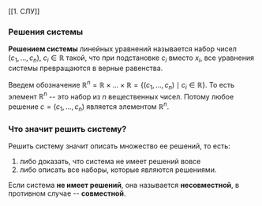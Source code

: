 [[1. СЛУ]]
### Решения системы
**Решением системы** линейных уравнений называется набор чисел $(c_1,\ldots,c_n)$, $c_i\in\mathbb R$ такой, что при подстановке $c_i$ вместо $x_i$, все уравнения системы превращаются в верные равенства.

Введем обозначение $\mathbb R^n = \mathbb R\times \ldots \times \mathbb R = \{(c_1,\ldots,c_n)\mid c_i\in \mathbb R\}$. То есть элемент $\mathbb R^n$ -- это набор из $n$ вещественных чисел. Потому любое решение $c=(c_1,\ldots,c_n)$ является элементом $\mathbb R^n$.

### Что значит решить систему?
Решить систему значит описать множество ее решений, то есть:
1. либо доказать, что система не имеет решений вовсе
2. либо описать все наборы, которые являются решениями.

Если система **не имеет решений**, она называется **несовместной**, в противном случае -- **совместной**.
